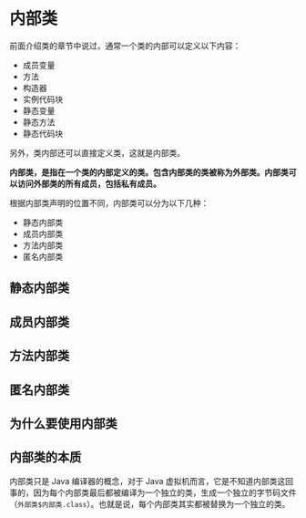 # 内部类

前面介绍类的章节中说过，通常一个类的内部可以定义以下内容：

- 成员变量
- 方法
- 构造器
- 实例代码块
- 静态变量
- 静态方法
- 静态代码块

另外，类内部还可以直接定义类，这就是内部类。

**内部类，是指在一个类的内部定义的类。包含内部类的类被称为外部类。内部类可以访问外部类的所有成员，包括私有成员。**

根据内部类声明的位置不同，内部类可以分为以下几种：

- 静态内部类
- 成员内部类
- 方法内部类
- 匿名内部类

## 静态内部类

## 成员内部类

## 方法内部类

## 匿名内部类

## 为什么要使用内部类

## 内部类的本质

内部类只是 Java 编译器的概念，对于 Java 虚拟机而言，它是不知道内部类这回事的，因为每个内部类最后都被编译为一个独立的类，生成一个独立的字节码文件（`外部类$内部类.class`）。也就是说，每个内部类其实都被替换为一个独立的类。
